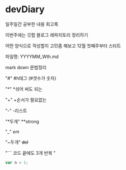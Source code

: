 # devDiary
일주일간 공부한 내용 회고록

이번주에는 깃헙 블로그 레파지토리 정리하기

어떤 양식으로 작성할지 고민좀 해보고 12월 첫째주부터 스타트

파일명: YYYYMM_Wth.md

mark down 문법정리

"#" 
#h태그 (#갯수가 숫자)

"*"
*섞어 써도 되는

"+"
+순서가 필요없는

"-"
-리스트

"*두개"
**strong 

"_"
_em_ 

"~두개"
~~del~~

"```  코드 끝에도 3개 반복 "
``` javascript
var n = 1;
```